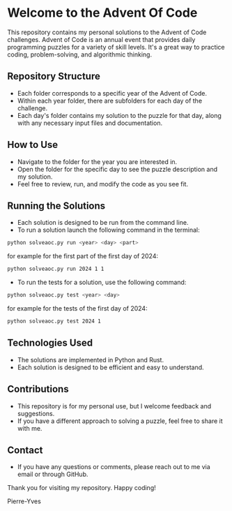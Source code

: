 # Welcome to the Advent Of Code

This repository contains my personal solutions to the Advent of Code challenges. Advent of Code is an annual event that provides daily programming puzzles for a variety of skill levels. It's a great way to practice coding, problem-solving, and algorithmic thinking.

## Repository Structure
- Each folder corresponds to a specific year of the Advent of Code.
- Within each year folder, there are subfolders for each day of the challenge.
- Each day's folder contains my solution to the puzzle for that day, along with any necessary input files and documentation.

## How to Use
- Navigate to the folder for the year you are interested in.
- Open the folder for the specific day to see the puzzle description and my solution.
- Feel free to review, run, and modify the code as you see fit.

## Running the Solutions
- Each solution is designed to be run from the command line.
- To run a solution launch the following command in the terminal: 
```bash
python solveaoc.py run <year> <day> <part>
```
for example for the first part of the first day of 2024:
```bash
python solveaoc.py run 2024 1 1
```
- To run the tests for a solution, use the following command:
```bash
python solveaoc.py test <year> <day>
```
for example for the tests of the first day of 2024:
```bash
python solveaoc.py test 2024 1
```

## Technologies Used
- The solutions are implemented in Python and Rust.
- Each solution is designed to be efficient and easy to understand.

## Contributions
- This repository is for my personal use, but I welcome feedback and suggestions.
- If you have a different approach to solving a puzzle, feel free to share it with me.

## Contact
- If you have any questions or comments, please reach out to me via email or through GitHub.

Thank you for visiting my repository. Happy coding!

Pierre-Yves